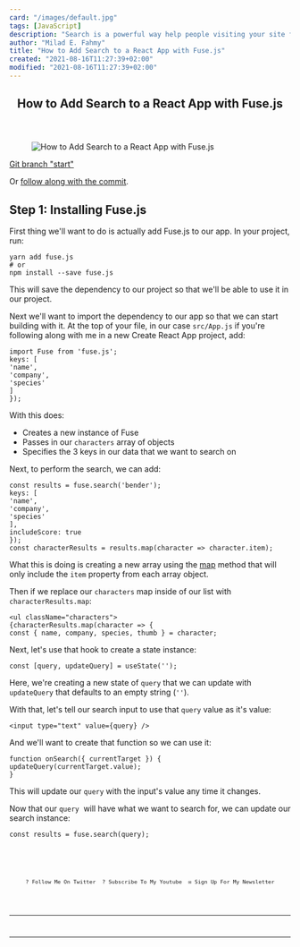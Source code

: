 ```yaml
---
card: "/images/default.jpg"
tags: [JavaScript]
description: "Search is a powerful way help people visiting your site find "
author: "Milad E. Fahmy"
title: "How to Add Search to a React App with Fuse.js"
created: "2021-08-16T11:27:39+02:00"
modified: "2021-08-16T11:27:39+02:00"
---
```

<div class="site-wrapper">
<main id="site-main" class="site-main outer">
<div class="inner">
<article class="post-full post tag-javascript tag-technology tag-tech tag-programming tag-frontend tag-front-end tag-front-end-development tag-js tag-json tag-fuse-js tag-search tag-reactjs tag-react-hooks tag-react ">
<header class="post-full-header">
<h1 class="post-full-title">How to Add Search to a React App with Fuse.js</h1>
</header>
<figure class="post-full-image">
<picture>
<source media="(max-width: 700px)" sizes="1px" srcset="data:image/gif;base64,R0lGODlhAQABAIAAAAAAAP///yH5BAEAAAAALAAAAAABAAEAAAIBRAA7 1w">
<source media="(min-width: 701px)" sizes="(max-width: 800px) 400px,
(max-width: 1170px) 700px,
1400px" srcset="/news/content/images/size/w300/2020/05/fusejs-1.jpg 300w,
/news/content/images/size/w600/2020/05/fusejs-1.jpg 600w,
/news/content/images/size/w1000/2020/05/fusejs-1.jpg 1000w,
/news/content/images/size/w2000/2020/05/fusejs-1.jpg 2000w">
<img onerror="this.style.display='none'" src="/news/content/images/size/w2000/2020/05/fusejs-1.jpg" alt="How to Add Search to a React App with Fuse.js">
</picture>
</figure>
<section class="post-full-content">
<div class="post-content">
</code></pre><p><a href="https://github.com/colbyfayock/my-futurama-characters/tree/start">Git branch "start"</a></p><p>Or <a href="https://github.com/colbyfayock/my-futurama-characters/commit/20d4e42aaf69e214b63e684e012cd2f8c95d427b">follow along with the commit</a>.</p><h2 id="step-1-installing-fuse-js">Step 1: Installing Fuse.js</h2><p>First thing we'll want to do is actually add Fuse.js to our app. In your project, run:</p><pre><code class="language-shell">yarn add fuse.js
# or
npm install --save fuse.js
</code></pre><p>This will save the dependency to our project so that we'll be able to use it in our project.</p><p>Next we'll want to import the dependency to our app so that we can start building with it. At the top of your file, in our case <code>src/App.js</code> if you're following along with me in a new Create React App project, add:</p><pre><code class="language-js">import Fuse from 'fuse.js';
keys: [
'name',
'company',
'species'
]
});
</code></pre><p>With this does:</p><ul><li>Creates a new instance of Fuse</li><li>Passes in our <code>characters</code> array of objects</li><li>Specifies the 3 keys in our data that we want to search on</li></ul><p>Next, to perform the search, we can add:</p><pre><code class="language-js">const results = fuse.search('bender');
keys: [
'name',
'company',
'species'
],
includeScore: true
});
const characterResults = results.map(character =&gt; character.item);
</code></pre><p>What this is doing is creating a new array using the <a href="https://developer.mozilla.org/en-US/docs/Web/JavaScript/Reference/Global_Objects/Array/map">map</a> method that will only include the <code>item</code> property from each array object.</p><p>Then if we replace our <code>characters</code> map inside of our list with <code>characterResults.map</code>:</p><pre><code class="language-jsx">&lt;ul className="characters"&gt;
{characterResults.map(character =&gt; {
const { name, company, species, thumb } = character;
</code></pre><p>Next, let's use that hook to create a state instance:</p><pre><code class="language-js">const [query, updateQuery] = useState('');
</code></pre><p>Here, we're creating a new state of <code>query</code> that we can update with <code>updateQuery</code> that defaults to an empty string (<code>''</code>).</p><p>With that, let's tell our search input to use that <code>query</code> value as it's value:</p><pre><code class="language-jsx">&lt;input type="text" value={query} /&gt;
</code></pre><p>And we'll want to create that function so we can use it:</p><pre><code class="language-js">function onSearch({ currentTarget }) {
updateQuery(currentTarget.value);
}
</code></pre><p>This will update our <code>query</code> with the input's value any time it changes.</p><p>Now that our <code>query</code> &nbsp;will have what we want to search for, we can update our search instance:</p><pre><code class="language-js">const results = fuse.search(query);
<p style="margin: 0;">
<a href="https://twitter.com/colbyfayock" style="display: block;">
</a>
</p>
<ul style="display:flex;justify-content:center;list-style:none;padding:0;margin: .5em 0 0;font-size: .8em;">
<li style="margin: 0 .6em;padding: 0;">
<a href="https://twitter.com/colbyfayock" style="text-decoration: none;">? Follow Me On Twitter</a>
</li>
<li style="margin: 0 .6em;padding: 0;">
<a href="https://youtube.com/colbyfayock" style="text-decoration: none;">?️ Subscribe To My Youtube</a>
</li>
<li style="margin: 0 .6em;padding: 0;">
<a href="https://www.colbyfayock.com/newsletter/" style="text-decoration: none;">✉️ Sign Up For My Newsletter</a>
</li>
</ul>
</div>
<hr>
<hr>
</section>
</article>
</div>
</main>
</div>
<!-- Google Tag Manager (noscript) -->
<!-- End Google Tag Manager (noscript) -->
